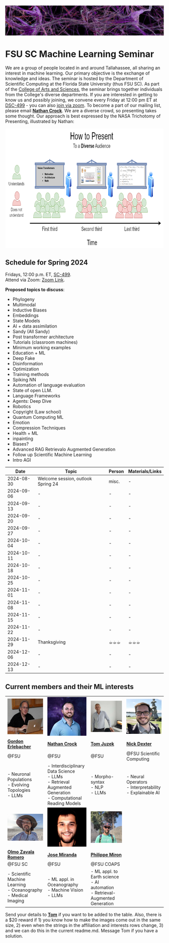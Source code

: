 ![Inspiring_banner](inspiring_banner2.jpg)

<!-- This document is legacy, please edit the index.html to change the actual website -->
<!-- This document is legacy, please edit the index.html to change the actual website -->
<!-- This document is legacy, please edit the index.html to change the actual website -->

# FSU SC Machine Learning Seminar

We are a group of people located in and around Tallahassee, all sharing an interest in machine learning. Our primary objective is the exchange of knowledge and ideas. The seminar is hosted by the Department of Scientific Computing at the Florida State University (thus FSU SC). As part of the [College of Arts and Sciences](https://artsandsciences.fsu.edu/), the seminar brings together individuals from the College's diverse departments. If you are interested in getting to know us and possibly joining, we convene every Friday at 12:00 pm ET at [DSC-499](https://goo.gl/maps/BJLxE3Q7H1MTBqMu6) - you can also [join via zoom](https://fsu.zoom.us/j/9038137210). To become a part of our mailing list, please email [**Nathan Crock**](https://www.sc.fsu.edu/people?uid=ndc08). We are a diverse crowd, so presenting takes some thought. Our approach is best expressed by the NASA Trichotomy of Presenting, illustrated by Nathan: 

<div align="center">
<img src="member_jpgs/columbian_trichotomy.jpg" alt="columbian_trichotomy.jpg" width="900" height="380">
</div>

## Schedule for Spring 2024

Fridays, 12:00 p.m. ET, [SC-499](https://goo.gl/maps/BJLxE3Q7H1MTBqMu6). <br />
Attend via Zoom: [Zoom Link](https://fsu.zoom.us/j/9038137210). <br />

**Proposed topics to discuss**: 

- Phylogeny
- Multimodal
- Inductive Biases
- Embeddings
- State Models
- AI + data assimilation
- Sandy (All Sandy)
- Post transformer architecture
- Tutorials (classroom machines)
- Minimum working examples
- Education + ML
- Deep Fake
- Disinformation
- Optimization
- Training methods
- Spiking NN
- Automation of language evaluation
- State of open LLM.
- Language Frameworks
- Agents: Deep Dive
- Robotics
- Copyright (Law school)
- Quantum Computing ML
- Emotion
- Compression Techniques
- Health + ML
- inpainting
- Biases?
- Advanced RAG Retrievalo Augmented Generation
- Follow up Scientific Machine Learning
- Intro AGI

| Date       | Topic        | Person | Materials/Links | 
|------------|--------------|--------|-----------------|
| 2024-08-30 | Welcome session, outlook Spring 24 | misc. | - |
| 2024-09-06 |  - | - | - |
| 2024-09-13 |  - | - | - |
| 2024-09-20 |  - | - | - |
| 2024-09-27 |  - | - | - |
| 2024-10-04 |  - | - | - |
| 2024-10-11 |  - | - | - |
| 2024-10-18 |  - | - | - |
| 2024-10-25 |  - | - | - |
| 2024-11-01 |  - | - | - |
| 2024-11-08 |  - | - | - |
| 2024-11-15 |  - | - | - |
| 2024-11-22 |  - | - | - |
| 2024-11-29 | Thanksgiving | ☕︎☕︎☕︎ | ☕︎☕︎☕︎ |
| 2024-12-06 | - | - | - |
| 2024-12-13 | - | - | - |


## Current members and their ML interests

|            |            |            |            | 
|------------|------------|------------|------------|
| <img src="member_jpgs/gerlebacher.jpg" alt="gerlebacher.jpg" width=200px> | <img src="member_jpgs/ncrock.jpg" alt="ncrock.jpg" width=200px> | <img src="member_jpgs/tjuzek2.jpg" alt="tjuzek.jpg" width=200px> | <img src="member_jpgs/ndexter.jpg" alt="ndexter.jpg" width=200px> |
| [**Gordon Erlebacher**](https://www.sc.fsu.edu/people/faculty?uid=gerlebacher) | [**Nathan Crock**](https://www.sc.fsu.edu/people?uid=ndc08) | [**Tom Juzek**](https://modlang.fsu.edu/person/tom-juzek) | [**Nick Dexter**](https://sites.google.com/view/ndexter) |
| @FSU | @FSU | @FSU |   @FSU Scientific Computing |
| - Neuronal Populations <br /> - Evolving Topologies <br /> - LLMs | - Interdisciplinary Data Science <br /> - LLMs <br /> - Retrieval Augmented Generation <br /> - Computational Reading Models | - Morpho-syntax <br /> - NLP <br /> - LLMs | - Neural Operators <br /> - Interpretability <br /> - Explainable AI |
| <img src="member_jpgs/olmoz.jpg" alt="olmoz.jpg" width=200px> | <img src="member_jpgs/jmiranda.jpg" alt="jmiranda.jpg" width=200px> | <img src="member_jpgs/pmiron.jpg" alt="pmiron.jpg" width=200px> | |
| [**Olmo Zavala Romero**](https://olmozavala.com/) | [**Jose Miranda**](https://olmozavala.com/)  | [**Philippe Miron**](https://philippemiron.github.io/) |
| @FSU SC | @FSU | @FSU COAPS |    |
| - Scientific Machine Learning <br /> - Oceanography <br /> - Medical Imaging | - ML appl. in Oceanography <br /> - Machine Vision <br /> - LLMs | - ML appl. to Earth science <br /> - AI automation <br /> - Retrieval-Augmented Generation |  |







Send your details to [**Tom**](https://modlang.fsu.edu/person/tom-juzek) if you want to be added to the table. Also, there is a $20 reward if 1) you know how to make the images come out in the same size, 2) even when the strings in the affiliation and interests rows change, 3) and we can do this in the current readme.md. Message Tom if you have a solution. 

